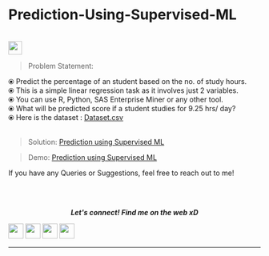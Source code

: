 # Prediction-Using-Supervised-ML
<br>
<img height="27" src="https://img.shields.io/badge/Prediction using Supervised ML -Level  Beginner-green.svg?&style=for-the-badge&logo=TheSparksFoundation&logoColor=red" />
<br>

> Problem Statement:

⦿ Predict the percentage of an student based on the no. of study hours. <br>
⦿ This is a simple linear regression task as it involves just 2 variables.<br>
⦿ You can use R, Python, SAS Enterprise Miner or any other tool.<br>
⦿ What will be predicted score if a student studies for 9.25 hrs/ day? <br>
⦿ Here is the dataset :
<a href="http://bit.ly/w-data">Dataset.csv</a><br><br>
> Solution:
<a href="https://colab.research.google.com/drive/1CdmBUyUzndZIKmGmD6Q7Z6GGz_sfb4NF?usp=sharing"> Prediction using Supervised ML</a>

> Demo:
<a href="https://youtu.be/nVNPTLAgqgM">Prediction using Supervised ML</a>

If you have any Queries or Suggestions, feel free to reach out to me!

<br><br>
<p align="center">
  <b><i>Let's connect! Find me on the web xD</i></b>

[<img height="30" src = "https://img.shields.io/badge/Youtube-%23E4405F.svg?&style=for-the-badge&logo=Youtube&logoColor=white">][Youtube] 
[<img height="30" src = "https://img.shields.io/badge/gmail-c14438?&style=for-the-badge&logo=gmail&logoColor=white">][gmail] 
[<img height="30" src="https://img.shields.io/badge/linkedin-blue.svg?&style=for-the-badge&logo=linkedin&logoColor=white" />][LinkedIn]
[<img height="30" src="https://img.shields.io/badge/github-black.svg?&style=for-the-badge&logo=github&logoColor=white" />][Github]
<br />
<hr />

[youtube]: https://www.youtube.com/channel/UCRqQq1O1e0g-7CfoQzCoFdw
[gmail]: mailto:achyutkrishna1134@gmail.com
[linkedin]: https://www.linkedin.com/in/achyut-krishna-sai-adiraju-a36308203/
[github]: https://github.com/Achyut-Krishna



  


